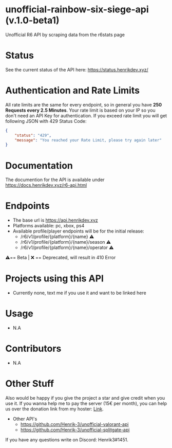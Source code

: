# unofficial-rainbow-six-siege-api (v.1.0-beta1)
Unofficial R6 API by scraping data from the r6stats page

# Status
See the current status of the API here: https://status.henrikdev.xyz/

# Authentication and Rate Limits
All rate limits are the same for every endpoint, so in general you have **250 Requests every 2.5 Minutes**. Your rate limit is based on your IP so you don't need an API Key for authentication.
If you exceed rate limit you will get following JSON with 429 Status Code:
```json
{
    "status": "429",
    "message": "You reached your Rate Limit, please try again later"
}
```
# Documentation
The documention for the API is available under https://docs.henrikdev.xyz/r6-api.html

# Endpoints
- The base url is https://api.henrikdev.xyz
- Platforms available: pc, xbox, ps4
- Available profile/player endpoints will be for the initial release:
  - /r6/v1/profile/{platform}/{name} ⚠️
  - /r6/v1/profile/{platform}/{name}/season ⚠️
  - /r6/v1/profile/{platform}/{name}/operator ⚠️

⚠️== Beta | ❌ == Deprecated, will result in 410 Error
  
# Projects using this API
- Currently none, text me if you use it and want to be linked here

# Usage
- N.A

# Contributors
- N.A

# Other Stuff
Also would be happy if you give the project a star and give credit when you use it. If you wanna help me to pay the server (15€ per month), you can help us over the donation link from my hoster: [Link](https://spenden.pp-h.eu/7cca1276-84ee-446f-9b07-47c668eaddfe).

- Other API's
  - https://github.com/Henrik-3/unofficial-valorant-api
  - https://github.com/Henrik-3/unofficial-splitgate-api


If you have any questions write on Discord: Henrik3#1451. 
